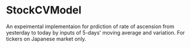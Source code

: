 # StockCVModel
An expeimental implementaion for prdiction of rate of ascension from yesterday to today by inputs of 5-days' moving average and variation. For tickers on Japanese market only.
